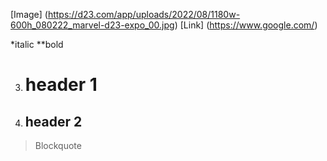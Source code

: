 

[Image] (https://d23.com/app/uploads/2022/08/1180w-600h_080222_marvel-d23-expo_00.jpg)
[Link] (https://www.google.com/)

*italic 
**bold

3. # header 1
4. ## header 2



>Blockquote 

